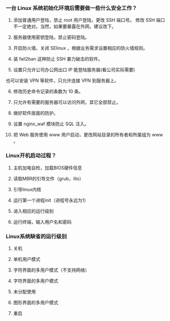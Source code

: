 ### 一台 Linux 系统初始化环境后需要做一些什么安全工作？
1. 添加普通用户登陆，禁止 root 用户登陆，更改 SSH 端口号。
修改 SSH 端口不一定绝对。当然，如果要暴露在外网，建议改下。

2. 服务器使用密钥登陆，禁止密码登陆。

3. 开启防火墙，关闭 SElinux ，根据业务需求设置相应的防火墙规则。

4. 装 fail2ban 这种防止 SSH 暴力破击的软件。

5. 设置只允许公司办公网出口 IP 能登陆服务器(看公司实际需要)

也可以安装 VPN 等软件，只允许连接 VPN 到服务器上。

6. 修改历史命令记录的条数为 10 条。

7. 只允许有需要的服务器可以访问外网，其它全部禁止。

8. 做好软件层面的防护。

9. 设置 nginx_waf 模块防止 SQL 注入。

10. 把 Web 服务使用 www 用户启动，更改网站目录的所有者和所属组为 www 。


### Linux开机启动过程？
1. 主机加电自检，加载BIOS硬件信息

2. 读取MBR的引导文件（grub，lilo）

3. 引导linux内核

4. 运行第一个进程init（进程号永远为1）

5. 进入相应的运行级别

6. 运行终端，输入用户名和密码

### Linux系统缺省的运行级别
1. 关机

2. 单机用户模式

3. 字符界面的多用户模式（不支持网络）

4. 字符界面的多用户模式

5. 未分配使用

6. 图形界面的多用户模式

7. 重启